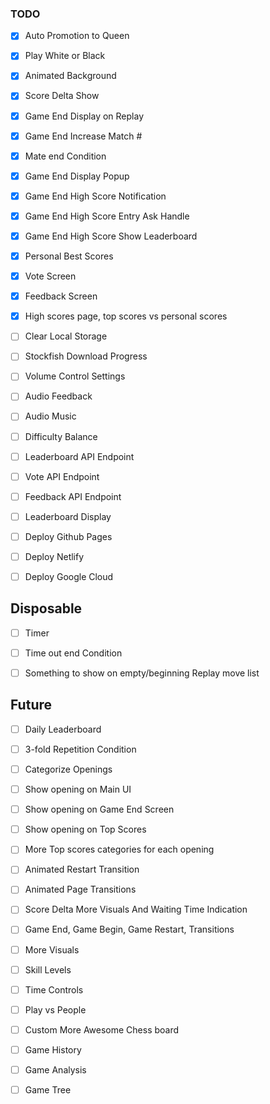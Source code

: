 ### TODO

* [x] Auto Promotion to Queen
* [x] Play White or Black
* [x] Animated Background
* [x] Score Delta Show
* [x] Game End Display on Replay
* [x] Game End Increase Match #
* [x] Mate end Condition

* [x] Game End Display Popup
* [x] Game End High Score Notification
* [x] Game End High Score Entry Ask Handle
* [x] Game End High Score Show Leaderboard
* [x] Personal Best Scores

* [x] Vote Screen
* [x] Feedback Screen

* [x] High scores page, top scores vs personal scores


* [ ] Clear Local Storage
* [ ] Stockfish Download Progress
* [ ] Volume Control Settings

* [ ] Audio Feedback
* [ ] Audio Music
* [ ] Difficulty Balance

* [ ] Leaderboard API Endpoint
* [ ] Vote API Endpoint
* [ ] Feedback API Endpoint
* [ ] Leaderboard Display

* [ ] Deploy Github Pages
* [ ] Deploy Netlify
* [ ] Deploy Google Cloud


## Disposable

* [ ] Timer
* [ ] Time out end Condition
* [ ] Something to show on empty/beginning Replay move list


## Future

* [ ] Daily Leaderboard

* [ ] 3-fold Repetition Condition

* [ ] Categorize Openings
* [ ] Show opening on Main UI
* [ ] Show opening on Game End Screen
* [ ] Show opening on Top Scores
* [ ] More Top scores categories for each opening

* [ ] Animated Restart Transition
* [ ] Animated Page Transitions
* [ ] Score Delta More Visuals And Waiting Time Indication
* [ ] Game End, Game Begin, Game Restart, Transitions


* [ ] More Visuals
* [ ] Skill Levels
* [ ] Time Controls
* [ ] Play vs People
* [ ] Custom More Awesome Chess board
* [ ] Game History
* [ ] Game Analysis
* [ ] Game Tree